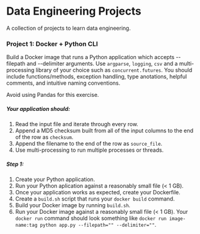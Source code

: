# Data Engineering Projects
A collection of projects to learn data engineering.

### Project 1: Docker + Python CLI
Build a Docker image that runs a Python application which accepts --filepath and --delimiter arguments.
Use `argparse`, `logging`, `csv` and a multi-processing library of your choice such as `concurrent.futures`. You should include functions/methods, exception handling, type anotations, helpful comments, and intuitive naming conventions.

Avoid using Pandas for this exercise.

##### Your application should:
1. Read the input file and iterate through every row.
2. Append a MD5 checksum built from all of the input columns to the end of the row as `checksum`.
3. Append the filename to the end of the row as `source_file`.
4. Use multi-processing to run multiple processes or threads.

##### Step 1:
1. Create your Python application.
2. Run your Python aplication against a reasonably small file (< 1 GB).
2. Once your application works as expected, create your Dockerfile.
2. Create a `build.sh` script that runs your `docker build` command.
2. Build your Docker image by running `build.sh`.
3. Run your Docker image against a reasonably small file (< 1 GB). Your `docker run` command should look something like `docker run image-name:tag python app.py --filepath="" --delimiter=""`.
